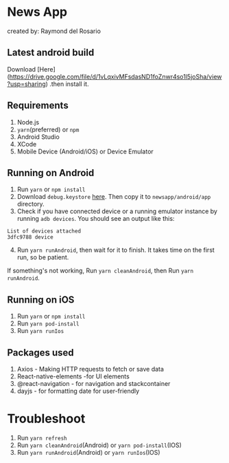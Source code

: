 # News App

created by: Raymond del Rosario

## Latest android build

Download [Here] (https://drive.google.com/file/d/1vLqxivMFsdasND1foZnwr4so1l5joSha/view?usp=sharing) .then install it.

## Requirements

1. Node.js
1. `yarn`(preferred) or `npm`
1. Android Studio
1. XCode
1. Mobile Device (Android/iOS) or Device Emulator

## Running on Android

1. Run `yarn` or `npm install`
1. Download `debug.keystore` [here](https://raw.githubusercontent.com/facebook/react-native/master/template/android/app/debug.keystore). Then copy it to `newsapp/android/app` directory.
1. Check if you have connected device or a running emulator instance by running `adb devices`.
   You should see an output like this:

```terminal
List of devices attached
3dfc9788 device
```

4. Run `yarn runAndroid`, then wait for it to finish. It takes time on the first run, so be patient.

If something's not working, Run `yarn cleanAndroid`, then Run `yarn runAndroid`.

## Running on iOS

1. Run `yarn` or `npm install`
1. Run `yarn pod-install`
1. Run `yarn runIos`

## Packages used

1. Axios - Making HTTP requests to fetch or save data
1. React-native-elements -for UI elements
1. @react-navigation - for navigation and stackcontainer
1. dayjs - for formatting date for user-friendly

# Troubleshoot

1. Run `yarn refresh`
1. Run `yarn cleanAndroid`(Android) or `yarn pod-install`(IOS)
1. Run `yarn runAndroid`(Android) or `yarn runIos`(IOS)
